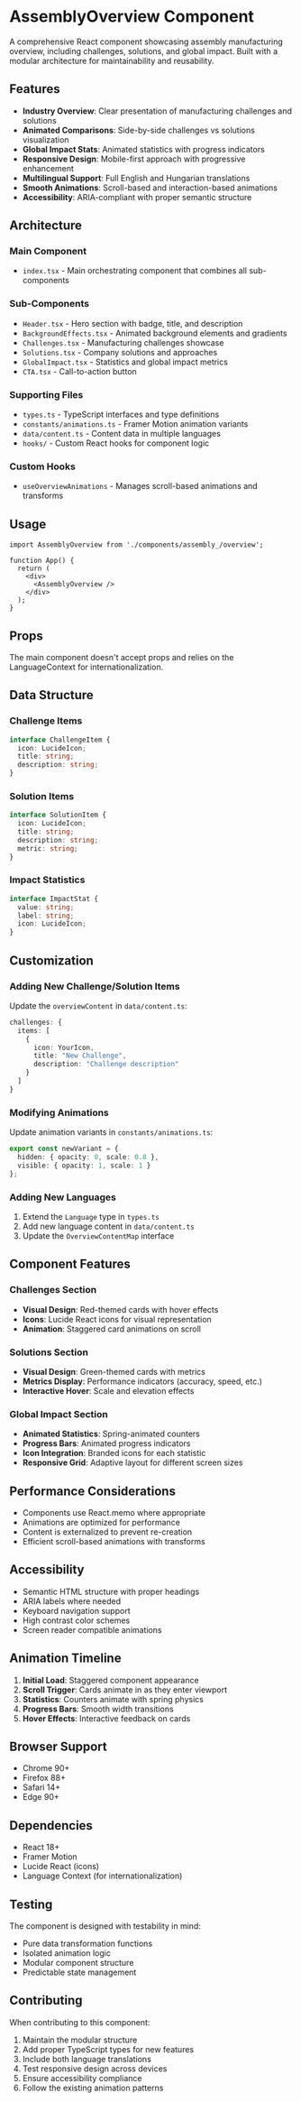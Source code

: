 # AssemblyOverview Component

A comprehensive React component showcasing assembly manufacturing overview, including challenges, solutions, and global impact. Built with a modular architecture for maintainability and reusability.

## Features

- **Industry Overview**: Clear presentation of manufacturing challenges and solutions
- **Animated Comparisons**: Side-by-side challenges vs solutions visualization
- **Global Impact Stats**: Animated statistics with progress indicators
- **Responsive Design**: Mobile-first approach with progressive enhancement
- **Multilingual Support**: Full English and Hungarian translations
- **Smooth Animations**: Scroll-based and interaction-based animations
- **Accessibility**: ARIA-compliant with proper semantic structure

## Architecture

### Main Component
- `index.tsx` - Main orchestrating component that combines all sub-components

### Sub-Components
- `Header.tsx` - Hero section with badge, title, and description
- `BackgroundEffects.tsx` - Animated background elements and gradients
- `Challenges.tsx` - Manufacturing challenges showcase
- `Solutions.tsx` - Company solutions and approaches
- `GlobalImpact.tsx` - Statistics and global impact metrics
- `CTA.tsx` - Call-to-action button

### Supporting Files
- `types.ts` - TypeScript interfaces and type definitions
- `constants/animations.ts` - Framer Motion animation variants
- `data/content.ts` - Content data in multiple languages
- `hooks/` - Custom React hooks for component logic

### Custom Hooks
- `useOverviewAnimations` - Manages scroll-based animations and transforms

## Usage

```tsx
import AssemblyOverview from './components/assembly_/overview';

function App() {
  return (
    <div>
      <AssemblyOverview />
    </div>
  );
}
```

## Props

The main component doesn't accept props and relies on the LanguageContext for internationalization.

## Data Structure

### Challenge Items
```typescript
interface ChallengeItem {
  icon: LucideIcon;
  title: string;
  description: string;
}
```

### Solution Items
```typescript
interface SolutionItem {
  icon: LucideIcon;
  title: string;
  description: string;
  metric: string;
}
```

### Impact Statistics
```typescript
interface ImpactStat {
  value: string;
  label: string;
  icon: LucideIcon;
}
```

## Customization

### Adding New Challenge/Solution Items

Update the `overviewContent` in `data/content.ts`:

```typescript
challenges: {
  items: [
    {
      icon: YourIcon,
      title: "New Challenge",
      description: "Challenge description"
    }
  ]
}
```

### Modifying Animations

Update animation variants in `constants/animations.ts`:

```typescript
export const newVariant = {
  hidden: { opacity: 0, scale: 0.8 },
  visible: { opacity: 1, scale: 1 }
};
```

### Adding New Languages

1. Extend the `Language` type in `types.ts`
2. Add new language content in `data/content.ts`
3. Update the `OverviewContentMap` interface

## Component Features

### Challenges Section
- **Visual Design**: Red-themed cards with hover effects
- **Icons**: Lucide React icons for visual representation
- **Animation**: Staggered card animations on scroll

### Solutions Section
- **Visual Design**: Green-themed cards with metrics
- **Metrics Display**: Performance indicators (accuracy, speed, etc.)
- **Interactive Hover**: Scale and elevation effects

### Global Impact Section
- **Animated Statistics**: Spring-animated counters
- **Progress Bars**: Animated progress indicators
- **Icon Integration**: Branded icons for each statistic
- **Responsive Grid**: Adaptive layout for different screen sizes

## Performance Considerations

- Components use React.memo where appropriate
- Animations are optimized for performance
- Content is externalized to prevent re-creation
- Efficient scroll-based animations with transforms

## Accessibility

- Semantic HTML structure with proper headings
- ARIA labels where needed
- Keyboard navigation support
- High contrast color schemes
- Screen reader compatible animations

## Animation Timeline

1. **Initial Load**: Staggered component appearance
2. **Scroll Trigger**: Cards animate in as they enter viewport
3. **Statistics**: Counters animate with spring physics
4. **Progress Bars**: Smooth width transitions
5. **Hover Effects**: Interactive feedback on cards

## Browser Support

- Chrome 90+
- Firefox 88+
- Safari 14+
- Edge 90+

## Dependencies

- React 18+
- Framer Motion
- Lucide React (icons)
- Language Context (for internationalization)

## Testing

The component is designed with testability in mind:
- Pure data transformation functions
- Isolated animation logic
- Modular component structure
- Predictable state management

## Contributing

When contributing to this component:

1. Maintain the modular structure
2. Add proper TypeScript types for new features
3. Include both language translations
4. Test responsive design across devices
5. Ensure accessibility compliance
6. Follow the existing animation patterns
